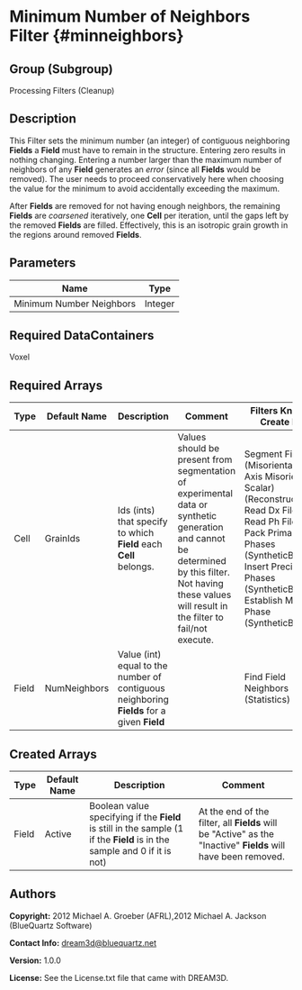 Minimum Number of Neighbors Filter {#minneighbors}
======

## Group (Subgroup) ##
Processing Filters (Cleanup)

## Description ##
This Filter sets the minimum number (an integer) of contiguous neighboring **Fields** a **Field** must have to remain in the structure. Entering zero results in nothing changing.  Entering a number larger than the maximum number of neighbors of any **Field** generates an _error_ (since all **Fields** would be removed). The user needs to proceed conservatively here when choosing the value for the minimum to avoid accidentally exceeding the maximum.

After **Fields** are removed for not having enough neighbors, the remaining **Fields** are _coarsened_ iteratively, one **Cell** per iteration, until the gaps left by the removed **Fields** are filled.  Effectively, this is an isotropic grain growth in the regions around removed **Fields**.

## Parameters ##

| Name | Type |
|------|------|
| Minimum Number Neighbors | Integer |

## Required DataContainers ##
Voxel

## Required Arrays ##

| Type | Default Name | Description | Comment | Filters Known to Create Data
|------|--------------|-------------|---------|-----|
| Cell | GrainIds | Ids (ints) that specify to which **Field** each **Cell** belongs. | Values should be present from segmentation of experimental data or synthetic generation and cannot be determined by this filter. Not having these values will result in the filter to fail/not execute. | Segment Fields (Misorientation, C-Axis Misorientation, Scalar) (Reconstruction), Read Dx File (IO), Read Ph File (IO), Pack Primary Phases (SyntheticBuilding), Insert Precipitate Phases (SyntheticBuilding), Establish Matrix Phase (SyntheticBuilding) |
| Field | NumNeighbors | Value (int) equal to the number of contiguous neighboring **Fields** for a given **Field** |  | Find Field Neighbors (Statistics) |

## Created Arrays ##

| Type | Default Name | Description | Comment |
|------|--------------|-------------|---------|
| Field | Active | Boolean value specifying if the **Field** is still in the sample (1 if the **Field** is in the sample and 0 if it is not) | At the end of the filter, all **Fields** will be "Active" as the "Inactive" **Fields** will have been removed.  |

## Authors ##

**Copyright:** 2012 Michael A. Groeber (AFRL),2012 Michael A. Jackson (BlueQuartz Software)

**Contact Info:** dream3d@bluequartz.net

**Version:** 1.0.0

**License:**  See the License.txt file that came with DREAM3D.



